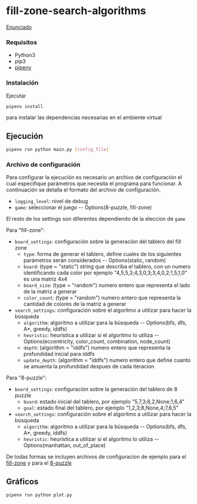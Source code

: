 # fill-zone-search-algorithms

[Enunciado](docs/SIA_TP1.pdf)

### Requisitos

- Python3
- pip3
- [pipenv](https://pypi.org/project/pipenv/)

### Instalación

Ejecutar

```sh
pipenv install
```

para instalar las dependencias necesarias en el ambiente virtual

## Ejecución

```sh
pipenv run python main.py [config_file]
```

### Archivo de configuración

Para configurar la ejecución es necesario un archivo de configuración el cual especifique parámetros que necesita el programa para funcionar.
A continuación se detalla el formato del archivo de configuración.

- `logging_level`: nivel de debug
- `game`: seleccionar el juego -- Options(8-puzzle, fill-zone)

El resto de los settings son diferentes dependiendo de la eleccion de `game`

Para "fill-zone":
- `board_settings`: configuración sobre la generación del tablero del fill zone
  - `type`: forma de generar el tablero, define cuales de los siguientes parámetros serán considerados -- Options(static, random)
  - `board`: (type = "static") string que describa el tablero, con un numero identificando cada color por ejemplo "4,5,5,3;4,3,0,3;3,4,0,2;1,5,1,0" es una matriz 4x4
  - `board_size`: (type = "random") numero entero que representa el lado de la matriz a generar
  - `color_count`: (type = "random") numero entero que representa la cantidad de colores de la matriz a generar
- `search_settings`: configuración sobre el algoritmo a utilizar para hacer la búsqueda
  - `algorithm`: algoritmo a utilizar para la búsqueda -- Options(bfs, dfs, A*, greedy, iddfs)
  - `heuristic`: heurística a utilizar si el algoritmo lo utiliza -- Options(eccentricity, color_count, combination, node_count)
  - `depth`: (algorithm = "iddfs") numero entero que representa la profundidad inicial para iddfs
  - `update_depth`: (algorithm = "iddfs") numero entero que define cuanto se amuenta la profundidad despues de cada iteracion
  
Para "8-puzzle":

- `board_settings`: configuración sobre la generación del tablero de 8 puzzle
  - `board`: estado inicial del tablero, por ejemplo "5,7,3;8,2,None;1,6,4"
  - `goal`: estado final del tablero, por ejemplo "1,2,3;8,None,4;7,6,5"
- `search_settings`: configuración sobre el algoritmo a utilizar para hacer la búsqueda
  - `algorithm`: algoritmo a utilizar para la búsqueda -- Options(bfs, dfs, A*, greedy, iddfs)
  - `heuristic`: heurística a utilizar si el algoritmo lo utiliza -- Options(manhattan, out_of_place)
  
De todas formas se incluyen archivos de configuracion de ejemplo para el [fill-zone](config_fill_zone.example.json) y para el [8-puzzle](config_8_puzzle.example.json)

## Gráficos

```sh
pipenv run python plot.py
```
